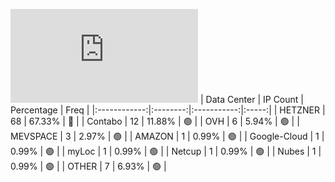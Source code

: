 ![Diagramm](https://github.com/obajay/StateSync-snapshots/blob/main/Projects/Ojo/1/README.md)
| Data Center | IP Count | Percentage | Freq |
|:------------:|:--------:|:-----------:|:-----:|
| HETZNER | 68 | 67.33% | 🔴 |
| Contabo | 12 | 11.88% | 🟢 |
| OVH | 6 | 5.94% | 🟢 |
| MEVSPACE | 3 | 2.97% | 🟢 |
| AMAZON | 1 | 0.99% | 🟢 |
| Google-Cloud | 1 | 0.99% | 🟢 |
| myLoc | 1 | 0.99% | 🟢 |
| Netcup | 1 | 0.99% | 🟢 |
| Nubes | 1 | 0.99% | 🟢 |
| OTHER | 7 | 6.93% | 🟢 |